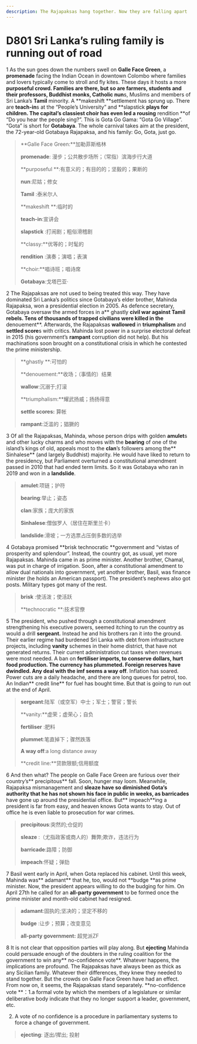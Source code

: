 ```yaml
---
description: The Rajapaksas hang together. Now they are falling apart
---
```


# D801 Sri Lanka’s ruling family is running out of road
1 As the sun goes down the numbers swell on **Galle Face Green**, a **promenade** facing the Indian Ocean in downtown Colombo where families and lovers typically come to stroll and fly kites. These days it hosts a more **purposeful **crowd. Families are there, but so are farmers, students and their professors, Buddhist monks, Catholic** nun**s, Muslims and members of Sri Lanka’s **Tamil** minority. A **makeshift **settlement has sprung up. There are **teach-in**s at the “People’s University” and **slapstick **plays for children. The capital’s **classiest choir** has even led a rousing** rendition **of “Do you hear the people sing?”. This is Gota Go Gama: “Gota Go Village”. “Gota” is short for **Gotabaya**. The whole carnival takes aim at the president, the 72-year-old Gotabaya Rajapaksa, and his family: Go, Gota, just go.

> **Galle Face Green:**加勒菲斯格林
 > 
> **promenade**: 漫步；公共散步场所；（常指）滨海步行大道
 > 
> **purposeful **:有意义的；有目的的；坚毅的；果断的
 > 
> **nun**:尼姑；修女
 > 
> **Tamil** :泰米尔人
 > 
> **makeshift **:临时的
 > 
> **teach-in**:宣讲会
 > 
> **slapstick** :打闹剧；粗俗滑稽剧
 > 
> **classy:**优等的；时髦的
 > 
> **rendition** :演奏；演唱；表演
 > 
> **choir:**唱诗班；唱诗席
 > 
> **Gotabaya**:戈塔巴亚·
 > 

2 The Rajapaksas are not used to being treated this way. They have dominated Sri Lanka’s politics since Gotabaya’s elder brother, Mahinda Rajapaksa, won a presidential election in 2005. As defence secretary, Gotabaya oversaw the armed forces in a** ghastly **civil war against Tamil rebels. Tens of thousands of trapped civilians were killed in the** denouement**. Afterwards, the Rajapaksas **wallowed** in **triumphalism** and **settled score**s with critics. Mahinda lost power in a surprise electoral defeat in 2015 (his government’s **rampant** corruption did not help). But his machinations soon brought on a constitutional crisis in which he contested the prime ministership.

> **ghastly **:可怕的
 > 
> **denouement:**收场；（事情的）结果
 > 
> **wallow**:沉溺于;打滚
 > 
> **triumphalism:**耀武扬威；扬扬得意
 > 
> **settle scores:** 算帐
 > 
> **rampant**:泛滥的；猖獗的
 > 

3 Of all the Rajapaksas, Mahinda, whose person drips with golden **amulet**s and other lucky charms and who moves with the **bearing** of one of the island’s kings of old, appeals most to the **clan**’s followers among the** Sinhalese** (and largely Buddhist) majority. He would have liked to return to the presidency, but Parliament overturned a constitutional amendment passed in 2010 that had ended term limits. So it was Gotabaya who ran in 2019 and won in a **landslide**.

> **amulet**:项链；护符
 > 
> **bearing**:举止；姿态
 > 
> **clan**:家族；庞大的家族
 > 
> **Sinhalese**:僧伽罗人（居住在斯里兰卡）
 > 
> **landslide**:滑坡；一方选票占压倒多数的选举
 > 

4 Gotabaya promised **brisk technocratic **government and “vistas of prosperity and splendour”. Instead, the country got, as usual, yet more Rajapaksas. Mahinda came in as prime minister. Another brother, Chamal, was put in charge of irrigation. Soon, after a constitutional amendment to allow dual nationals into government, yet another brother, Basil, was finance minister (he holds an American passport). The president’s nephews also got posts. Military types got many of the rest.

> **brisk** :使活泼；使活跃
 > 
> **technocratic **:技术官僚
 > 

5 The president, who pushed through a constitutional amendment strengthening his executive powers, seemed itching to run the country as would a drill **sergeant.** Instead he and his brothers ran it into the ground. Their earlier regime had burdened Sri Lanka with debt from infrastructure projects, including **vanity** schemes in their home district, that have not generated returns. Their current administration cut taxes when revenues were most needed. A ban on **fertiliser **imports, to conserve dollars, hurt food production. The currency has **plummeted**. Foreign reserves have dwindled. Any deal with the imf seems** a way off**. Inflation has soared. Power cuts are a daily headache, and there are long queues for petrol, too. An Indian** credit line** for fuel has bought time. But that is going to run out at the end of April.

> **sergeant**:陆军（或空军）中士；军士；警官；警长
 > 
> **vanity:**虚荣；虚荣心；自负
 > 
> **fertiliser** :肥料
 > 
> **plummet**:笔直掉下；骤然跌落
 > 
> **A way off**:a long distance away
 > 
> **credit line:**贷款限额;信用额度
 > 

6 And then what? The people on Galle Face Green are furious over their country’s** precipitous** fall. Soon, hunger may loom. Meanwhile, Rajapaksa mismanagement and **sleaze **have so diminished Gota’s authority that he has not shown his face in public in weeks, as** barricades** have gone up around the presidential office. But** impeach**ing a president is far from easy, and heaven knows Gota wants to stay. Out of office he is even liable to prosecution for war crimes.

> **precipitous**:突然的;仓促的
 > 
> **sleaze** :（尤指政客或商人的）舞弊;欺诈，违法行为
 > 
> **barricade**:路障；防御
 > 
> **impeach**:怀疑；弹劾
 > 

7 Basil went early in April, when Gota replaced his cabinet. Until this week, Mahinda was** adamant** that he, too, would not **budge **as prime minister. Now, the president appears willing to do the budging for him. On April 27th he called for an **all-party government** to be formed once the prime minister and month-old cabinet had resigned.

> **adamant**:固执的;坚决的；坚定不移的
 > 
> **budge** :让步；预算；改变意见
 > 
> **all-party government:** 超党派ZF
 > 

8 It is not clear that opposition parties will play along. But **ejecting** Mahinda could persuade enough of the doubters in the ruling coalition for the government to win any** no-confidence vote**. Whatever happens, the implications are profound. The Rajapaksas have always been as thick as any Sicilian family. Whatever their differences, they knew they needed to stand together. But the crowds on Galle Face Green have had an effect. From now on, it seems, the Rajapaksas stand separately.
**no-confidence vote **：1.a formal vote by which the members of a legislature or similar deliberative body indicate that they no longer support a leader, government, etc.

2. A vote of no confidence is a procedure in parliamentary systems to force a change of government.

> **ejecting**: 逐出/撵出; 投射
 > 

